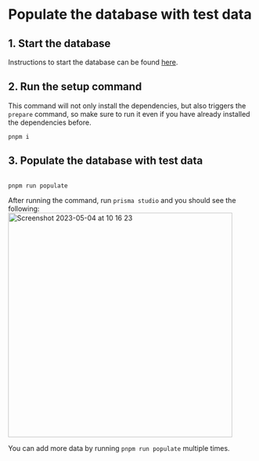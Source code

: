 # Populate the database with test data

## 1. Start the database

Instructions to start the database can be found [here](../frontend/README.md).

## 2. Run the setup command

This command will not only install the dependencies, but also triggers the `prepare` command, so make sure to run it even if you have already installed the dependencies before.

```
pnpm i
```

## 3. Populate the database with test data

```

pnpm run populate

```

After running the command, run `prisma studio` and you should see the following:
<img width="458" alt="Screenshot 2023-05-04 at 10 16 23" src="https://user-images.githubusercontent.com/36762093/236149664-9226c5cc-8c1c-464d-bdd3-f44eed2e339e.png">

You can add more data by running `pnpm run populate` multiple times.

